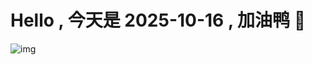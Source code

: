 
# Hello , 今天是 2025-10-16 , 加油鸭 🤭

![img](https://v1.jinrishici.com/all.svg?font-size=18&spacing=4)

